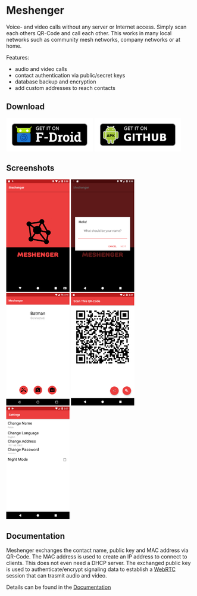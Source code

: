 # Meshenger

 Voice- and video calls without any server or Internet access. Simply scan each others QR-Code and call each other. This works in many local networks such as community mesh networks, company networks or at home.

Features:

- audio and video calls
- contact authentication via public/secret keys
- database backup and encryption
- add custom addresses to reach contacts

## Download

[<img src="docs/fdroid.png" alt="Get it on F-Droid" height="90">](https://f-droid.org/packages/d.d.meshenger/)
[<img src="docs/apk.png" alt="Get it on GitHub" height="90">](https://github.com/meshenger-app/meshenger-android/releases)

## Screenshots

<img src="docs/logo_2.0.0.png" width="170"> <img src="docs/hello_2.0.0.png" width="170"> <img src="docs/connected_2.0.0.png" width="170"> <img src="docs/qrcode_2.0.0.png" width="170"> <img src="docs/settings_2.0.0.png" width="170">

## Documentation

Meshenger exchanges the contact name, public key and MAC address via QR-Code. The MAC address is used to create an IP address to connect to clients. This does not even need a DHCP server. The exchanged public key is used to authenticate/encrypt signaling data to establish a [WebRTC](https://webrtc.org/) session that can trasmit audio and video.

Details can be found in the [Documentation](docs/Documentation.md)
